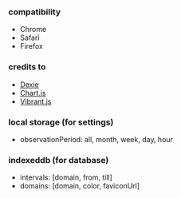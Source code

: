 ### compatibility
- Chrome
- Safari
- Firefox

### credits to
- [Dexie](http://dexie.org)
- [Chart.js](http://www.chartjs.org)
- [Vibrant.js](http://jariz.github.io/vibrant.js)

### local storage (for settings)
- observationPeriod: all, month, week, day, hour

### indexeddb (for database)
- intervals: [domain, from, till]
- domains: [domain, color, faviconUrl]
